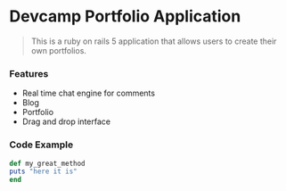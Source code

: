 # Devcamp Portfolio Application

> This is a ruby on rails 5 application that allows users to create their own portfolios.

### Features

- Real time chat engine for comments
- Blog
- Portfolio
- Drag and drop interface

### Code Example

```ruby
def my_great_method
puts "here it is"
end
```
